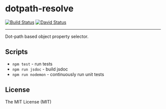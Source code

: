 # dotpath-resolve

[![Build Status](https://travis-ci.org/tsertkov/dotpath-resolve.svg)](https://travis-ci.org/tsertkov/dotpath-resolve)
[![David Status](https://david-dm.org/tsertkov/dotpath-resolve.png)](https://david-dm.org/tsertkov/dotpath-resolve)

---

Dot-path based object property selector.

## Scripts

- `npm test` - run tests
- `npm run jsdoc` - build jsdoc
- `npm run nodemon` - continuously run unit tests

## License

The MIT License (MIT)
